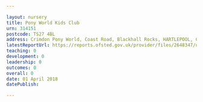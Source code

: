 ```yaml
---

layout: nursery
title: Pony World Kids Club
urn: 314151
postcode: TS27 4BL
address: Crimdon Pony World, Coast Road, Blackhall Rocks, HARTLEPOOL, Cleveland, TS27 4BL
latestReportUrl: https://reports.ofsted.gov.uk/provider/files/2648347/urn/314151.pdf
teaching: 0
development: 0
leadership: 0
outcomes: 0
overall: 0
date: 01 April 2018 
datePublish: 

---
```

